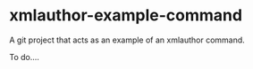 # xmlauthor-example-command
A git project that acts as an example of an xmlauthor command.

To do....

